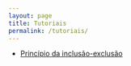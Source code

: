 ```yaml
---
layout: page
title: Tutoriais
permalink: /tutoriais/
---
```


- [Princípio da inclusão-exclusão](https://codeforces.com/blog/entry/64625)
